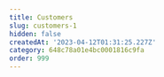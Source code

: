 ```yaml
---
title: Customers
slug: customers-1
hidden: false
createdAt: '2023-04-12T01:31:25.227Z'
category: 648c78a01e4bc0001816c9fa
order: 999
---
```

